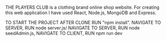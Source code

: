 THE PLAYERS CLUB is a clothing brand online shop website.
For creating this web application I have used React, Node.js, MongoDB and Express.


TO START THE PROJECT AFTER CLONE RUN "npm install".
NAVIGATE TO SERVER, RUN node server.js/ NAVIGATE TO SERVER, RUN node seedAdmin.js, NAVIGATE TO CLIENT, RUN npm run dev
